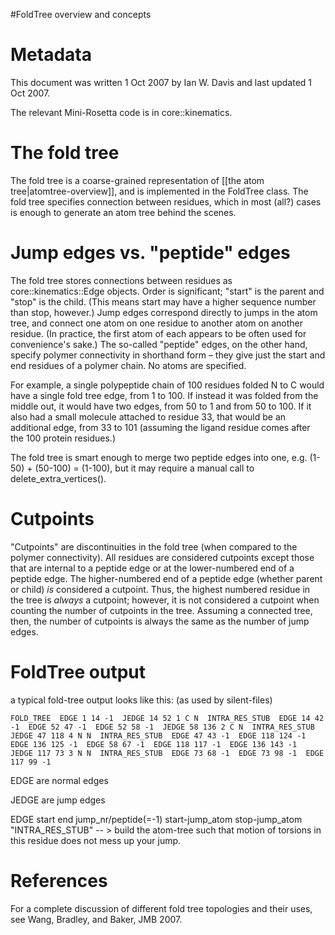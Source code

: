 #FoldTree overview and concepts

Metadata
========
This document was written 1 Oct 2007 by Ian W. Davis and last updated 1 Oct 2007.

The relevant Mini-Rosetta code is in core::kinematics. 

The fold tree
=============

The fold tree is a coarse-grained representation of [[the atom tree|atomtree-overview]], and is implemented in the FoldTree class. The fold tree specifies connection between residues, which in most (all?) cases is enough to generate an atom tree behind the scenes.

Jump edges vs. "peptide" edges
==============================

The fold tree stores connections between residues as core::kinematics::Edge objects. Order is significant; "start" is the parent and "stop" is the child. (This means start may have a higher sequence number than stop, however.) Jump edges correspond directly to jumps in the atom tree, and connect one atom on one residue to another atom on another residue. (In practice, the first atom of each appears to be often used for convenience's sake.) The so-called "peptide" edges, on the other hand, specify polymer connectivity in shorthand form – they give just the start and end residues of a polymer chain. No atoms are specified.

For example, a single polypeptide chain of 100 residues folded N to C would have a single fold tree edge, from 1 to 100. If instead it was folded from the middle out, it would have two edges, from 50 to 1 and from 50 to 100. If it also had a small molecule attached to residue 33, that would be an additional edge, from 33 to 101 (assuming the ligand residue comes after the 100 protein residues.)

The fold tree is smart enough to merge two peptide edges into one, e.g. (1-50) + (50-100) = (1-100), but it may require a manual call to delete\_extra\_vertices().

Cutpoints
=========

"Cutpoints" are discontinuities in the fold tree (when compared to the polymer connectivity). All residues are considered cutpoints except those that are internal to a peptide edge or at the lower-numbered end of a peptide edge. The higher-numbered end of a peptide edge (whether parent or child) *is* considered a cutpoint. Thus, the highest numbered residue in the tree is *always* a cutpoint; however, it is not considered a cutpoint when counting the number of cutpoints in the tree. Assuming a connected tree, then, the number of cutpoints is always the same as the number of jump edges.

FoldTree output
===============

a typical fold-tree output looks like this: (as used by silent-files)

```
FOLD_TREE  EDGE 1 14 -1  JEDGE 14 52 1 C N  INTRA_RES_STUB  EDGE 14 42 -1  EDGE 52 47 -1  EDGE 52 58 -1  JEDGE 58 136 2 C N  INTRA_RES_STUB  JEDGE 47 118 4 N N  INTRA_RES_STUB  EDGE 47 43 -1  EDGE 118 124 -1  EDGE 136 125 -1  EDGE 58 67 -1  EDGE 118 117 -1  EDGE 136 143 -1  JEDGE 117 73 3 N N  INTRA_RES_STUB  EDGE 73 68 -1  EDGE 73 98 -1  EDGE 117 99 -1
```

EDGE are normal edges

JEDGE are jump edges

EDGE start end jump_nr/peptide(=-1) start-jump_atom stop-jump_atom "INTRA_RES_STUB" -- > build the atom-tree such that motion of torsions in this residue does not mess up your jump.

References
==========

For a complete discussion of different fold tree topologies and their uses, see Wang, Bradley, and Baker, JMB 2007.
